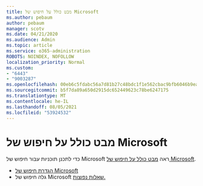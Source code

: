 ```yaml
---
title: מבט כולל על חיפוש של Microsoft
ms.author: pebaum
author: pebaum
manager: scotv
ms.date: 04/21/2020
ms.audience: Admin
ms.topic: article
ms.service: o365-administration
ROBOTS: NOINDEX, NOFOLLOW
localization_priority: Normal
ms.custom:
- "6443"
- "9003287"
ms.openlocfilehash: 00eb6c5fdabc56a7d81b27c48bdc1f1e562cbac9bfb6046b9ea7c2c0f4920800
ms.sourcegitcommit: b5f7da89a650d2915dc652449623c78be6247175
ms.translationtype: MT
ms.contentlocale: he-IL
ms.lasthandoff: 08/05/2021
ms.locfileid: "53924532"
---
```

# <a name="overview-of-microsoft-search"></a>מבט כולל על חיפוש של Microsoft

כדי לתכנן תוכניות עבור חיפוש של Microsoft ראה [מבט כולל על חיפוש של Microsoft](https://docs.microsoft.com/microsoftsearch/overview-microsoft-search).

- [הגדרת חיפוש של Microsoft](https://docs.microsoft.com/microsoftsearch/setup-microsoft-search)
- גלה חיפוש של Microsoft [שאלות נפוצות.](https://docs.microsoft.com/microsoftsearch/faqs)
